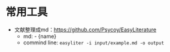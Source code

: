 # 常用工具

- 文献整理成md：https://github.com/Psycoy/EasyLiterature
    + md: - {name}
    + commind line: `easyliter -i input/example.md -o output`
